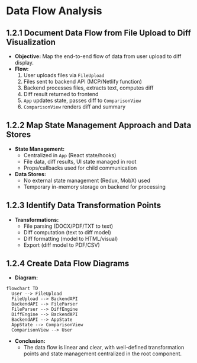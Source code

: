 # Data Flow Analysis

## 1.2.1 Document Data Flow from File Upload to Diff Visualization
- **Objective:** Map the end-to-end flow of data from user upload to diff display.
- **Flow:**
  1. User uploads files via `FileUpload`
  2. Files sent to backend API (MCP/Netlify function)
  3. Backend processes files, extracts text, computes diff
  4. Diff result returned to frontend
  5. `App` updates state, passes diff to `ComparisonView`
  6. `ComparisonView` renders diff and summary

## 1.2.2 Map State Management Approach and Data Stores
- **State Management:**
  - Centralized in `App` (React state/hooks)
  - File data, diff results, UI state managed in root
  - Props/callbacks used for child communication
- **Data Stores:**
  - No external state management (Redux, MobX) used
  - Temporary in-memory storage on backend for processing

## 1.2.3 Identify Data Transformation Points
- **Transformations:**
  - File parsing (DOCX/PDF/TXT to text)
  - Diff computation (text to diff model)
  - Diff formatting (model to HTML/visual)
  - Export (diff model to PDF/CSV)

## 1.2.4 Create Data Flow Diagrams
- **Diagram:**

```mermaid
flowchart TD
  User --> FileUpload
  FileUpload --> BackendAPI
  BackendAPI --> FileParser
  FileParser --> DiffEngine
  DiffEngine --> BackendAPI
  BackendAPI --> AppState
  AppState --> ComparisonView
  ComparisonView --> User
```

- **Conclusion:**
  - The data flow is linear and clear, with well-defined transformation points and state management centralized in the root component. 